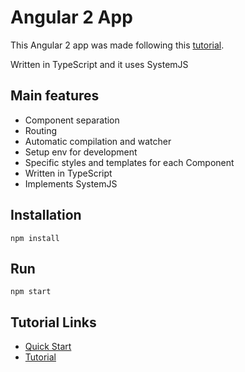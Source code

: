 # Angular 2 App

This Angular 2 app was made following this [tutorial](https://angular.io/docs/ts/latest/tutorial/).

Written in TypeScript and it uses SystemJS

## Main features

- Component separation
- Routing
- Automatic compilation and watcher
- Setup env for development
- Specific styles and templates for each Component
- Written in TypeScript
- Implements SystemJS

## Installation

```npm install```

## Run

```npm start```

## Tutorial Links

- [Quick Start](https://angular.io/docs/ts/latest/quickstart.html)
- [Tutorial](https://angular.io/docs/ts/latest/tutorial/)